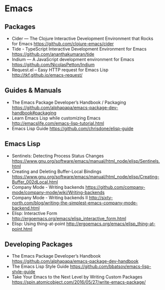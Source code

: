 # Emacs

## Packages

* Cider — The Clojure Interactive Development Environment that Rocks for Emacs
  https://github.com/clojure-emacs/cider
* Tide - TypeScript Interactive Development Environment for Emacs
  https://github.com/ananthakumaran/tide
* Indium — A JavaScript development environment for Emacs 
  https://github.com/NicolasPetton/Indium
* Request.el – Easy HTTP request for Emacs Lisp
  http://tkf.github.io/emacs-request/

## Guides & Manuals

* The Emacs Package Developer’s Handbook / Packaging
  https://github.com/alphapapa/emacs-package-dev-handbook#packaging
* Learn Emacs Lisp while customizing Emacs
  http://emacslife.com/emacs-lisp-tutorial.html
* Emacs Lisp Guide
  https://github.com/chrisdone/elisp-guide

## Emacs Lisp

* Sentinels: Detecting Process Status Changes
  https://www.gnu.org/software/emacs/manual/html_node/elisp/Sentinels.html
* Creating and Deleting Buffer-Local Bindings
  https://www.gnu.org/software/emacs/manual/html_node/elisp/Creating-Buffer_002dLocal.html
* Company Mode - Writing backends
  https://github.com/company-mode/company-mode/wiki/Writing-backends 
* Company Mode - Writing backends II
  http://sixty-north.com/blog/writing-the-simplest-emacs-company-mode-backend.html
* Elisp: Interactive Form 
  http://ergoemacs.org/emacs/elisp_interactive_form.html
* Elisp: Using thing-at-point
  http://ergoemacs.org/emacs/elisp_thing-at-point.html

## Developing Packages

* The Emacs Package Developer’s Handbook
  https://github.com/alphapapa/emacs-package-dev-handbook
* The Emacs Lisp Style Guide
  https://github.com/bbatsov/emacs-lisp-style-guide
* Take Your Emacs to the Next Level by Writing Custom Packages
  https://spin.atomicobject.com/2016/05/27/write-emacs-package/
